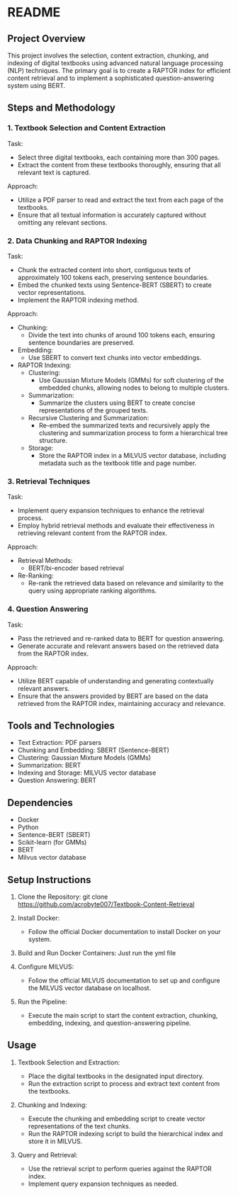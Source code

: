 # README

## Project Overview

This project involves the selection, content extraction, chunking, and indexing of digital textbooks using advanced natural language processing (NLP) techniques. The primary goal is to create a RAPTOR index for efficient content retrieval and to implement a sophisticated question-answering system using BERT.

## Steps and Methodology

### 1. Textbook Selection and Content Extraction

Task:
- Select three digital textbooks, each containing more than 300 pages.
- Extract the content from these textbooks thoroughly, ensuring that all relevant text is captured.

Approach:
- Utilize a PDF parser to read and extract the text from each page of the textbooks.
- Ensure that all textual information is accurately captured without omitting any relevant sections.

### 2. Data Chunking and RAPTOR Indexing

Task:
- Chunk the extracted content into short, contiguous texts of approximately 100 tokens each, preserving sentence boundaries.
- Embed the chunked texts using Sentence-BERT (SBERT) to create vector representations.
- Implement the RAPTOR indexing method.

Approach:
- Chunking:
  - Divide the text into chunks of around 100 tokens each, ensuring sentence boundaries are preserved.
- Embedding:
  - Use SBERT to convert text chunks into vector embeddings.
- RAPTOR Indexing:
  - Clustering: 
    - Use Gaussian Mixture Models (GMMs) for soft clustering of the embedded chunks, allowing nodes to belong to multiple clusters.
  - Summarization:
    - Summarize the clusters using BERT to create concise representations of the grouped texts.
  - Recursive Clustering and Summarization:
    - Re-embed the summarized texts and recursively apply the clustering and summarization process to form a hierarchical tree structure.
  - Storage:
    - Store the RAPTOR index in a MILVUS vector database, including metadata such as the textbook title and page number.

### 3. Retrieval Techniques

Task:
- Implement query expansion techniques to enhance the retrieval process.
- Employ hybrid retrieval methods and evaluate their effectiveness in retrieving relevant content from the RAPTOR index.

Approach:
- Retrieval Methods:
  - BERT/bi-encoder based retrieval
- Re-Ranking:
  - Re-rank the retrieved data based on relevance and similarity to the query using appropriate ranking algorithms.

### 4. Question Answering

Task:
- Pass the retrieved and re-ranked data to BERT for question answering.
- Generate accurate and relevant answers based on the retrieved data from the RAPTOR index.

Approach:
- Utilize BERT capable of understanding and generating contextually relevant answers.
- Ensure that the answers provided by BERT are based on the data retrieved from the RAPTOR index, maintaining accuracy and relevance.

## Tools and Technologies

- Text Extraction: PDF parsers
- Chunking and Embedding: SBERT (Sentence-BERT)
- Clustering: Gaussian Mixture Models (GMMs)
- Summarization: BERT
- Indexing and Storage: MILVUS vector database
- Question Answering: BERT

## Dependencies

- Docker
- Python
- Sentence-BERT (SBERT)
- Scikit-learn (for GMMs)
- BERT
- Milvus vector database

## Setup Instructions

1. Clone the Repository:
   git clone <https://github.com/acrobyte007/Textbook-Content-Retrieval>
  
2. Install Docker:
   - Follow the official Docker documentation to install Docker on your system.

3. Build and Run Docker Containers:
   Just run the yml file
   
5. Configure MILVUS:
   - Follow the official MILVUS documentation to set up and configure the MILVUS vector database on localhost.

6. Run the Pipeline:
   - Execute the main script to start the content extraction, chunking, embedding, indexing, and question-answering pipeline.

## Usage

1. Textbook Selection and Extraction:
   - Place the digital textbooks in the designated input directory.
   - Run the extraction script to process and extract text content from the textbooks.

2. Chunking and Indexing:
   - Execute the chunking and embedding script to create vector representations of the text chunks.
   - Run the RAPTOR indexing script to build the hierarchical index and store it in MILVUS.

3. Query and Retrieval:
   - Use the retrieval script to perform queries against the RAPTOR index.
   - Implement query expansion techniques as needed.

